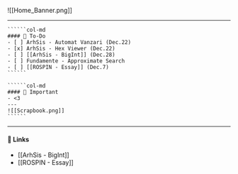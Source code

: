 ![[Home_Banner.png]]

---
```````col
``````col-md
#### 🍁 To-Do
- [ ] ArhSis - Automat Vanzari (Dec.22)
- [x] ArhSis - Hex Viewer (Dec.22)
- [ ] [[ArhSis - BigInt]] (Dec.28)
- [ ] Fundamente - Approximate Search
- [ ] [[ROSPIN - Essay]] (Dec.7)
``````

``````col-md
#### 🍂 Important
- <3
---
![[Scrapbook.png]]
``````
```````
---

#### 🍎 Links
- [[ArhSis - BigInt]]
- [[ROSPIN - Essay]]

